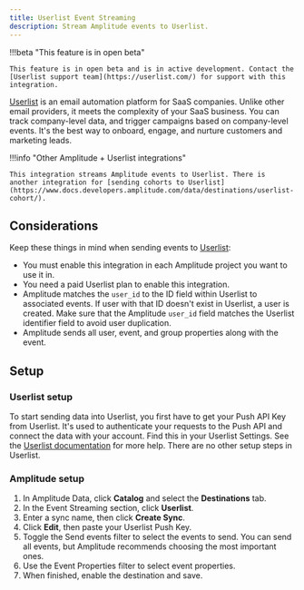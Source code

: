 ```yaml
---
title: Userlist Event Streaming
description: Stream Amplitude events to Userlist.
---
```


!!!beta "This feature is in open beta"

    This feature is in open beta and is in active development. Contact the [Userlist support team](https://userlist.com/) for support with this integration.

[Userlist](https://userlist.com/) is an email automation platform for SaaS companies. Unlike other email providers, it meets the complexity of your SaaS business. You can track company-level data, and trigger campaigns based on company-level events. It's the best way to onboard, engage, and nurture customers and marketing leads.

!!!info "Other Amplitude + Userlist integrations"

    This integration streams Amplitude events to Userlist. There is another integration for [sending cohorts to Userlist](https://www.docs.developers.amplitude.com/data/destinations/userlist-cohort/).

## Considerations

Keep these things in mind when sending events to [Userlist](https://userlist.com/):

- You must enable this integration in each Amplitude project you want to use it in.
- You need a paid Userlist plan to enable this integration.
- Amplitude matches the `user_id` to the ID field within Userlist to associated events. If user with that ID doesn't exist in Userlist, a user is created. Make sure that the Amplitude `user_id` field matches the Userlist identifier field to avoid user duplication.
- Amplitude sends all user, event, and group properties along with the event.

## Setup

### Userlist setup

To start sending data into Userlist, you first have to get your Push API Key from Userlist. It's used to authenticate your requests to the Push API and connect the data with your account. Find this in your Userlist Settings. See the [Userlist documentation](https://userlist.com/docs/getting-started/integration-guide/) for more help. There are no other setup steps in Userlist.

### Amplitude setup

1. In Amplitude Data, click **Catalog** and select the **Destinations** tab.
2. In the Event Streaming section, click **Userlist**.
3. Enter a sync name, then click **Create Sync**.
4. Click **Edit**, then paste your Userlist Push Key.
5. Toggle the Send events filter to select the events to send. You can send all events, but Amplitude recommends choosing the most important ones.
6. Use the Event Properties filter to select event properties.
7. When finished, enable the destination and save.
